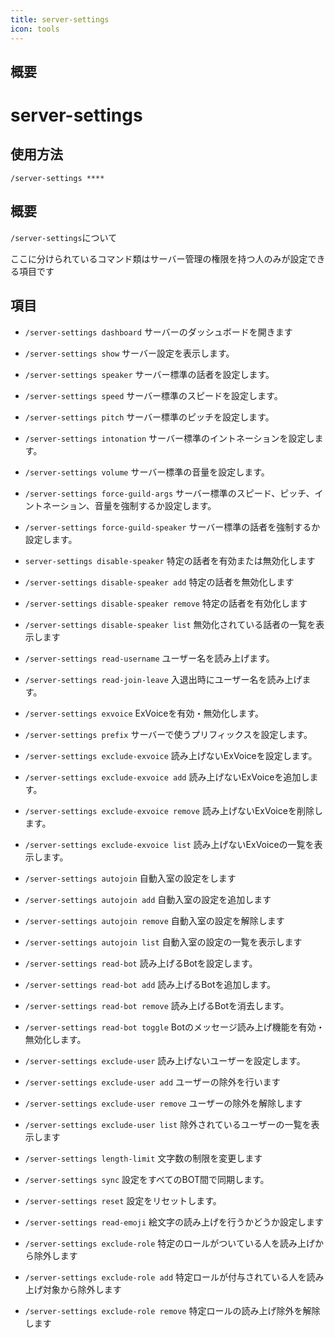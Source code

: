 ```yaml
---
title: server-settings
icon: tools
---
```



## 概要
# server-settings


## 使用方法
```
/server-settings ****
```

## 概要
`/server-settings`について

ここに分けられているコマンド類はサーバー管理の権限を持つ人のみが設定できる項目です

## 項目
- `/server-settings dashboard` サーバーのダッシュボードを開きます

- `/server-settings show` サーバー設定を表示します。

- `/server-settings speaker` サーバー標準の話者を設定します。

- `/server-settings speed` サーバー標準のスピードを設定します。

- `/server-settings pitch` サーバー標準のピッチを設定します。

- `/server-settings intonation` サーバー標準のイントネーションを設定します。

- `/server-settings volume` サーバー標準の音量を設定します。

- `/server-settings force-guild-args` サーバー標準のスピード、ピッチ、イントネーション、音量を強制するか設定します。

- `/server-settings force-guild-speaker` サーバー標準の話者を強制するか設定します。

- `server-settings disable-speaker` 特定の話者を有効または無効化します

- `/server-settings disable-speaker add` 特定の話者を無効化します

- `/server-settings disable-speaker remove` 特定の話者を有効化します

- `/server-settings disable-speaker list` 無効化されている話者の一覧を表示します

- `/server-settings read-username` ユーザー名を読み上げます。

- `/server-settings read-join-leave` 入退出時にユーザー名を読み上げます。

- `/server-settings exvoice` ExVoiceを有効・無効化します。

- `/server-settings prefix` サーバーで使うプリフィックスを設定します。

- `/server-settings exclude-exvoice` 読み上げないExVoiceを設定します。

- `/server-settings exclude-exvoice add` 読み上げないExVoiceを追加します。

- `/server-settings exclude-exvoice remove` 読み上げないExVoiceを削除します。

- `/server-settings exclude-exvoice list` 読み上げないExVoiceの一覧を表示します。

- `/server-settings autojoin` 自動入室の設定をします

- `/server-settings autojoin add` 自動入室の設定を追加します

- `/server-settings autojoin remove` 自動入室の設定を解除します

- `/server-settings autojoin list` 自動入室の設定の一覧を表示します

- `/server-settings read-bot` 読み上げるBotを設定します。

- `/server-settings read-bot add` 読み上げるBotを追加します。

- `/server-settings read-bot remove` 読み上げるBotを消去します。

- `/server-settings read-bot toggle` Botのメッセージ読み上げ機能を有効・無効化します。

- `/server-settings exclude-user` 読み上げないユーザーを設定します。

- `/server-settings exclude-user add` ユーザーの除外を行います

- `/server-settings exclude-user remove` ユーザーの除外を解除します

- `/server-settings exclude-user list` 除外されているユーザーの一覧を表示します

- `/server-settings length-limit` 文字数の制限を変更します

- `/server-settings sync` 設定をすべてのBOT間で同期します。

- `/server-settings reset` 設定をリセットします。

- `/server-settings read-emoji` 絵文字の読み上げを行うかどうか設定します

- `/server-settings exclude-role` 特定のロールがついている人を読み上げから除外します

- `/server-settings exclude-role add` 特定ロールが付与されている人を読み上げ対象から除外します

- `/server-settings exclude-role remove` 特定ロールの読み上げ除外を解除します
